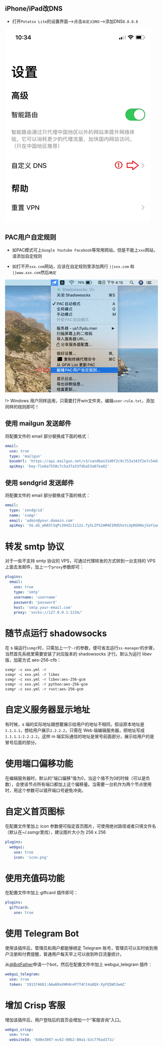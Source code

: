 ## iPhone/iPad改DNS

* 打开`Potatso Lite`的设置界面-->点击`自定义DNS`-->添加DNS`8.8.8.8`

![apple](media/apple/dns.gif ':size=480')

## PAC用户自定规则

* 如PAC模式可上`Google Youtube Facebook`等常用网站，但是不能上`xxx`网站，请添加自定规则

* 如打不开`xxx.com`网站，应该在自定规则里添加两行 `||xxx.com` 和 `||www.xxx.com`然后`确定`

![mac](media/mac/rule.gif ':size=480')

!> Windows 用户同样适用，只需要打开win文件夹，编辑`user-rule.txt`，添加同样的规则即可！


## 使用 mailgun 发送邮件

将配置文件的 email 部分替换成下面的格式：

```yaml
email:
  use: true
  type: 'mailgun'
  baseUrl: 'https://api.mailgun.net/v3/sandbox31d0f2c9c753a343f2e7c54da78ca89e.mailgun.org'
  apiKey: 'key-f1e6a7558c7c5a37a33fdba53a87ea82'
```

## 使用 sendgrid 发送邮件

将配置文件的 email 部分替换成下面的格式：

```yaml
email:
  type: 'sendgrid'
  name: 'ssmgr'
  email: 'admin@your.domain.com'
  apiKey: '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'
```

# 转发 smtp 协议

对于一些不支持 smtp 协议的 VPS，可通过代理转发的方式转到一台支持的 VPS 上面去发邮件，加上一个`proxy`参数即可：

```yaml
plugins:
  email:
    use: true
    type: 'smtp'
    username: 'username'
    password: 'password'
    host: 'smtp.your-email.com'
    proxy: 'socks://127.0.0.1:1234/'
```

# 随节点运行 shadowsocks

在 s 端运行`ssmgr`时，只需加上一个`-r`的参数，便可省去运行`ss-manager`的步骤，当然首先系统里需要安装了对应版本的 shadowsocks 才行。默认为运行 libev 版，加密方式 aes-256-cfb：

```shell
ssmgr -c xxx.yml -r
ssmgr -c xxx.yml -r libev
ssmgr -c xxx.yml -r libev:aes-256-gcm
ssmgr -c xxx.yml -r python:aes-256-gcm
ssmgr -c xxx.yml -r rust:aes-256-gcm
```

# 自定义服务器显示地址

有时候，s 端的实际地址跟想要展示给用户的地址不相同，假设原本地址是`1.1.1.1`，想给用户展示`2.2.2.2`，只需在 Web 端编辑服务器，把地址写成`1.1.1.1:2.2.2.2`，这样 m 端实际通信的地址是冒号前面部分，展示给用户的是冒号后面的部分。

# 使用端口偏移功能

在编辑服务器时，默认的“端口偏移”值为0，当这个值不为0的时候（可以是负数），会使该节点所有端口都加上这个偏移量。当需要一台机作为两个节点使用时，用这个参数可以错开端口号避免冲突。

# 自定义首页图标

在配置文件里加上 icon 参数便可指定首页图片，可使用绝对路径或者只填文件名（默认在~/.ssmgr里找），建议图片大小为 256 x 256

```yaml
plugins:
  webgui:
    use: true
    icon: 'icon.png'
```

# 使用充值码功能

在配置文件中加上 giftcard 插件即可：

```yaml
plugins:
  giftcard:
    use: true
```

# 使用 Telegram Bot

使用该插件后，管理员和用户都能够绑定 Telegram 账号，管理员可以实时收到用户注册和付费提醒，普通用户每天早上可以收到昨日流量统计。

从[@BotFather](https://telegram.me/BotFather)申请一个bot，然后在配置文件中加上 webgui_telegram 插件：

```yaml
webgui_telegram:
  use: true
  token: '191374681:AAw6RaVHR4nnP7T4Ct4a8QX-XyFQ5W53wmZ'
```

# 增加 Crisp 客服

增加该插件后，用户登陆后的首页会增加一个“客服咨询”入口。

```yaml
webgui_crisp:
  use: true
  websiteId: '6d8e3987-ec62-08b2-80a1-b3c776ad371c'
```
